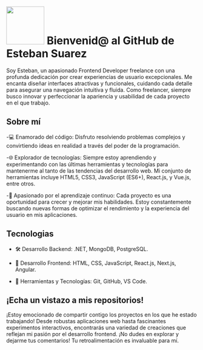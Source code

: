 # <img src="https://media.giphy.com/media/lGhBlBMIN2XsEteTN3/giphy.gif" width="100"/> Bienvenid@ al GitHub de Esteban Suarez

Soy Esteban, un apasionado Frontend Developer freelance con una profunda dedicación por crear experiencias de usuario excepcionales. Me encanta diseñar interfaces atractivas y funcionales, cuidando cada detalle para asegurar una navegación intuitiva y fluida. Como freelancer, siempre busco innovar y perfeccionar la apariencia y usabilidad de cada proyecto en el que trabajo.

## Sobre mí
-💻 Enamorado del código: Disfruto resolviendo problemas complejos y convirtiendo ideas en realidad a través del poder de la programación.

-🌐 Explorador de tecnologías: Siempre estoy aprendiendo y experimentando con las últimas herramientas y tecnologías para mantenerme al tanto de las tendencias del desarrollo web. Mi conjunto de herramientas incluye HTML5, CSS3, JavaScript (ES6+), React.js, y Vue.js, entre otros.

-🚀 Apasionado por el aprendizaje continuo: Cada proyecto es una oportunidad para crecer y mejorar mis habilidades. Estoy constantemente buscando nuevas formas de optimizar el rendimiento y la experiencia del usuario en mis aplicaciones.

## Tecnologias
- 🛠️ Desarrollo Backend: .NET, MongoDB, PostgreSQL.

- 🎨 Desarrollo Frontend: HTML, CSS, JavaScript, React.js, Next.js, Angular.

- 🔧 Herramientas y Tecnologías: Git, GitHub, VS Code.
## ¡Echa un vistazo a mis repositorios!
¡Estoy emocionado de compartir contigo los proyectos en los que he estado trabajando! Desde robustas aplicaciones web hasta fascinantes experimentos interactivos, encontrarás una variedad de creaciones que reflejan mi pasión por el desarrollo frontend. ¡No dudes en explorar y dejarme tus comentarios! Tu retroalimentación es invaluable para mí.


